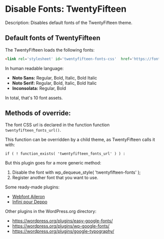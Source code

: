 # Disable Fonts: TwentyFifteen

Description: Disables default fonts of the TwentyFifteen theme.

## Default fonts of TwentyFifteen

The TwentyFifteen loads the following fonts:

```html
<link rel='stylesheet' id='twentyfifteen-fonts-css'  href='https://fonts.googleapis.com/css?family=Noto+Sans%3A400italic%2C700italic%2C400%2C700%7CNoto+Serif%3A400italic%2C700italic%2C400%2C700%7CInconsolata%3A400%2C700&#038;subset=latin%2Clatin-ext' type='text/css' media='all' />
```

In human readable language:

- **Noto Sans:** Regular, Bold, Italic, Bold Italic 
- **Noto Serif:** Regular, Bold, Italic, Bold Italic 
- **Inconsolata:** Regular, Bold

In total, that's 10 font assets.

## Methods of override:

The font CSS url is declared in the function function `twentyfifteen_fonts_url()`.

This function can be overridden by a child theme, as TwentyFifteen calls it with:

```
if ( ! function_exists( 'twentyfifteen_fonts_url' ) ) :
```

But this plugin goes for a more generic method:

1. Disable the font with wp_dequeue_style( 'twentyfifteen-fonts' );
2. Register another font that you want to use.

Some ready-made plugins:

* [Webfont Aileron](https://github.com/eracom/webfont-aileron)
* [Infini pour Deppo](https://github.com/eracom/infini-pour-deppo)

Other plugins in the WordPress.org directory:

* https://wordpress.org/plugins/easy-google-fonts/
* https://wordpress.org/plugins/wp-google-fonts/
* https://wordpress.org/plugins/google-typography/